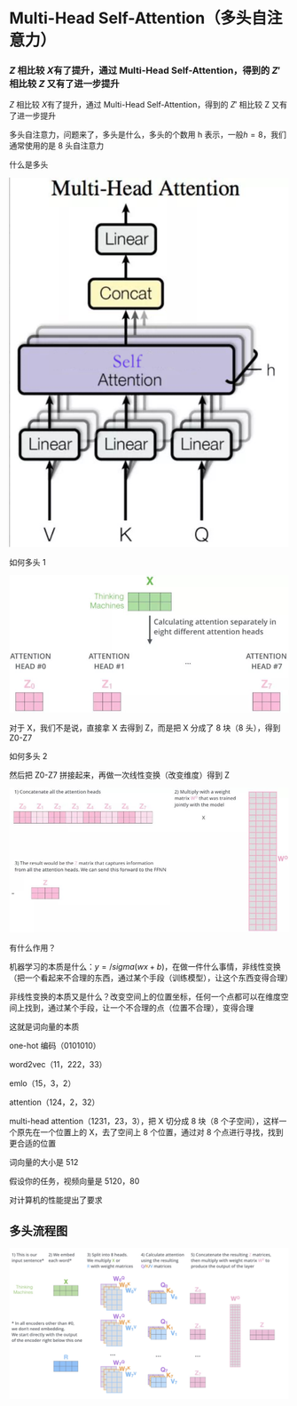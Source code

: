 # Multi-Head Self-Attention（多头自注意力）

### $Z$ 相比较 $X$有了提升，通过 Multi-Head Self-Attention，得到的 $Z′$相比较 $Z$ 又有了进一步提升

$Z$ 相比较 $X$有了提升，通过 Multi-Head Self-Attention，得到的 $Z{'}$ 相比较 Z 又有了进一步提升

多头自注意力，问题来了，多头是什么，多头的个数用 h 表示，一般$h=8$，我们通常使用的是 8 头自注意力

什么是多头

![](./img/07-1.png)

如何多头 1

![](./img/07-2.jpg)

对于 X，我们不是说，直接拿 X 去得到 Z，而是把 X 分成了 8 块（8 头），得到 Z0-Z7

如何多头 2

然后把 Z0-Z7 拼接起来，再做一次线性变换（改变维度）得到 Z

![](./img/07-3.jpg)

有什么作用？

机器学习的本质是什么：$y=/sigma(wx+b)$，在做一件什么事情，非线性变换（把一个看起来不合理的东西，通过某个手段（训练模型），让这个东西变得合理）

非线性变换的本质又是什么？改变空间上的位置坐标，任何一个点都可以在维度空间上找到，通过某个手段，让一个不合理的点（位置不合理），变得合理

这就是词向量的本质

one-hot 编码（0101010）

word2vec（11，222，33）

emlo（15，3，2）

attention（124，2，32）

multi-head attention（1231，23，3），把 X 切分成 8 块（8 个子空间），这样一个原先在一个位置上的 X，去了空间上 8 个位置，通过对 8 个点进行寻找，找到更合适的位置

词向量的大小是 512

假设你的任务，视频向量是 5120，80

对计算机的性能提出了要求

## 多头流程图

![](./img/07-4.jpg)
